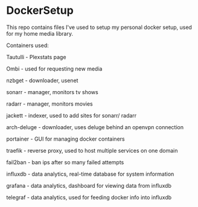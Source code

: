 # DockerSetup
This repo contains files I've used to setup my personal docker setup, used for my home media library.

Containers used:

  Tautulli - Plexstats page

  Ombi - used for requesting new media 

  nzbget - downloader, usenet

  sonarr - manager, monitors tv shows

  radarr - manager, monitors movies

  jackett - indexer, used to add sites for sonarr/ radarr

  arch-deluge - downloader, uses deluge behind an openvpn connection

  portainer - GUI for managing docker containers
  
  traefik - reverse proxy, used to host multiple services on one domain
  
  fail2ban - ban ips after so many failed attempts
  
  influxdb - data analytics, real-time database for system information
  
  grafana - data analytics, dashboard for viewing data from influxdb
  
  telegraf - data analytics, used for feeding docker info into influxdb
